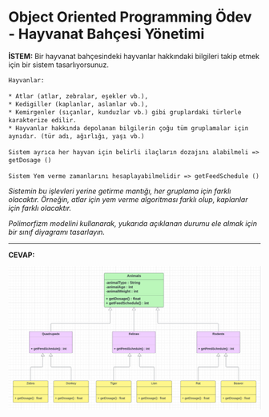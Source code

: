 # Object Oriented Programming Ödev - Hayvanat Bahçesi Yönetimi

**İSTEM:** Bir hayvanat bahçesindeki hayvanlar hakkındaki bilgileri takip etmek için bir sistem tasarlıyorsunuz.

    Hayvanlar:

    * Atlar (atlar, zebralar, eşekler vb.),
    * Kedigiller (kaplanlar, aslanlar vb.),
    * Kemirgenler (sıçanlar, kunduzlar vb.) gibi gruplardaki türlerle karakterize edilir.
    * Hayvanlar hakkında depolanan bilgilerin çoğu tüm gruplamalar için aynıdır. (tür adı, ağırlığı, yaşı vb.)
    
    Sistem ayrıca her hayvan için belirli ilaçların dozajını alabilmeli => getDosage ()
    
    Sistem Yem verme zamanlarını hesaplayabilmelidir => getFeedSchedule ()

_Sistemin bu işlevleri yerine getirme mantığı, her gruplama için farklı olacaktır. Örneğin, atlar için yem verme algoritması farklı olup, kaplanlar için farklı olacaktır._

_Polimorfizm modelini kullanarak, yukarıda açıklanan durumu ele almak için bir sınıf diyagramı tasarlayın._

---
**CEVAP:**

![UML Diagram](oop_odev2.png)